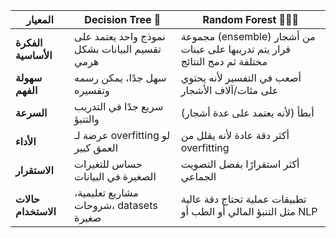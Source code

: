 | المعيار             | Decision Tree 🌳                              | Random Forest 🌲🌲🌲                                                        |
| ------------------- | --------------------------------------------- | --------------------------------------------------------------------------- |
| **الفكرة الأساسية** | نموذج واحد يعتمد على تقسيم البيانات بشكل هرمي | مجموعة (ensemble) من أشجار قرار يتم تدريبها على عينات مختلفة ثم دمج النتائج |
| **سهولة الفهم**     | سهل جدًا، يمكن رسمه وتفسيره                   | أصعب في التفسير لأنه يحتوي على مئات/آلاف الأشجار                            |
| **السرعة**          | سريع جدًا في التدريب والتنبؤ                  | أبطأ (لأنه يعتمد على عدة أشجار)                                             |
| **الأداء**          | عرضة لـ overfitting لو العمق كبير             | أكثر دقة عادة لأنه يقلل من overfitting                                      |
| **الاستقرار**       | حساس للتغيرات الصغيرة في البيانات             | أكثر استقرارًا بفضل التصويت الجماعي                                         |
| **حالات الاستخدام** | مشاريع تعليمية، شروحات، datasets صغيرة        | تطبيقات عملية تحتاج دقة عالية مثل التنبؤ المالي أو الطب أو NLP              |
